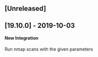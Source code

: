## [Unreleased]


## [19.10.0] - 2019-10-03
#### New Integration
Run nmap scans with the given parameters